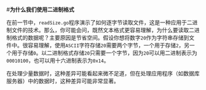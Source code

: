 #**为什么我们使用二进制格式**

在前一节中，`readSize.go`程序演示了如何逐字节读取文件，这是一种应用于二进制文件的技术。那么，你可能会问，既然文本格式更容易理解，为什么要读取二进制格式的数据呢？主要原因是节省空间。假设你想将数字`20`作为字符串存储到文件中。很容易理解，使用`ASCII`字符存储`20`需要两个字节，一个用于存储`2`，另一个用于存储`0`。以二进制格式存储`20`只需要一个字节，因为`20`可以用二进制表示为`00010100`，也可以用十六进制表示为`0x14`。

在处理少量数据时，这种差异可能看起来微不足道，但在处理应用程序（如数据库服务器）中的数据时，这种差异可能非常显著。

